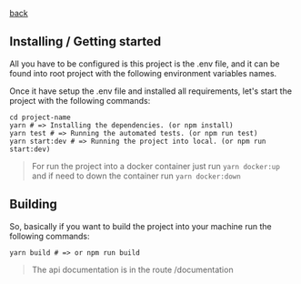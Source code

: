 [back](../README.md)

## Installing / Getting started

All you have to be configured is this project is the .env file, and it can be found into root project with the following environment variables names.

Once it have setup the .env file and installed all requirements, let's start the project with the following commands:

```shell
cd project-name
yarn # => Installing the dependencies. (or npm install)
yarn test # => Running the automated tests. (or npm run test)
yarn start:dev # => Running the project into local. (or npm run start:dev)
```

> For run the project into a docker container just run `yarn docker:up` and if need to down the container run `yarn docker:down`

## Building

So, basically if you want to build the project into your machine run the following commands:

```shell
yarn build # => or npm run build
```
> The api documentation is in the route /documentation
